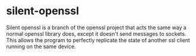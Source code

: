 # silent-openssl
Silent openssl is a branch of the openssl project that acts the same way a normal openssl library does, except it doesn't send messages to sockets. This allows the program to perfectly replicate the state of another ssl client running on the same device.
